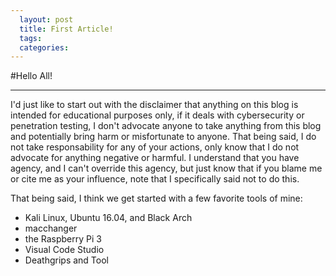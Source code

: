 ```yaml
---
  layout: post
  title: First Article!
  tags: 
  categories: 
---
```


#Hello All!

---

I'd just like to start out with the disclaimer that anything on this blog is intended for educational purposes only, if it deals with cybersecurity or penetration testing, I don't advocate anyone to take anything from this blog and potentially bring harm or misfortunate to anyone. That being said, I do not take responsability for any of your actions, only know that I do not advocate for anything negative or harmful. I understand that you have agency, and I can't override this agency, but just know that if you blame me or cite me as your influence, note that I specifically said not to do this.

That being said, I think we get started with a few favorite tools of mine:

* Kali Linux, Ubuntu 16.04, and Black Arch
* macchanger
* the Raspberry Pi 3
* Visual Code Studio
* Deathgrips and Tool

